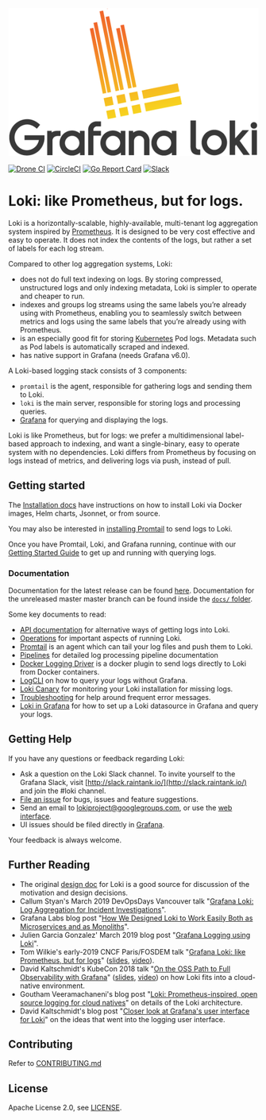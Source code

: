 <p align="center"><img src="docs/logo_and_name.png" alt="Loki Logo"></p>

<a href="https://cloud.drone.io/grafana/loki"><img src="https://cloud.drone.io/api/badges/grafana/loki/status.svg" alt="Drone CI" /></a>
<a href="https://circleci.com/gh/grafana/loki/tree/master"><img src="https://circleci.com/gh/grafana/loki.svg?style=shield&circle-token=618193e5787b2951c1ea3352ad5f254f4f52313d" alt="CircleCI" /></a>
<a href="https://goreportcard.com/report/github.com/grafana/loki"><img src="https://goreportcard.com/badge/github.com/grafana/loki" alt="Go Report Card" /></a>
<a href="http://slack.raintank.io/"><img src="https://img.shields.io/badge/join%20slack-%23loki-brightgreen.svg" alt="Slack" /></a>

# Loki: like Prometheus, but for logs.

Loki is a horizontally-scalable, highly-available, multi-tenant log aggregation system inspired by [Prometheus](https://prometheus.io/).
It is designed to be very cost effective and easy to operate.
It does not index the contents of the logs, but rather a set of labels for each log stream.

Compared to other log aggregation systems, Loki:

- does not do full text indexing on logs. By storing compressed, unstructured logs and only indexing metadata, Loki is simpler to operate and cheaper to run.
- indexes and groups log streams using the same labels you’re already using with Prometheus, enabling you to seamlessly switch between metrics and logs using the same labels that you’re already using with Prometheus.
- is an especially good fit for storing [Kubernetes](https://kubernetes.io/) Pod logs. Metadata such as Pod labels is automatically scraped and indexed.
- has native support in Grafana (needs Grafana v6.0).

A Loki-based logging stack consists of 3 components:

- `promtail` is the agent, responsible for gathering logs and sending them to Loki.
- `loki` is the main server, responsible for storing logs and processing queries.
- [Grafana](https://github.com/grafana/grafana) for querying and displaying the logs.

Loki is like Prometheus, but for logs: we prefer a multidimensional label-based approach to indexing, and want a single-binary, easy to operate system with no dependencies.
Loki differs from Prometheus by focusing on logs instead of metrics, and delivering logs via push, instead of pull.

## Getting started

The [Installation docs](https://github.com/grafana/loki/tree/v1.2.0/docs/installation/README.md) have instructions on how
to install Loki via Docker images, Helm charts, Jsonnet, or from source.

You may also be interested in [installing
Promtail](https://github.com/grafana/loki/tree/v1.2.0/docs/clients/promtail/installation.md) to send logs to Loki.

Once you have Promtail, Loki, and Grafana running, continue with our [Getting
Started Guide](https://github.com/grafana/loki/tree/v1.2.0/docs/getting-started/README.md) to get up and running with
querying logs.

### Documentation

Documentation for the latest release can be found
[here](https://github.com/grafana/loki/tree/v1.2.0/docs/README.md). Documentation for
the unreleased master master branch can be found inside the
[`docs/` folder](https://github.com/grafana/loki/tree/v1.2.0/docs/READREADME.md).


Some key documents to read:

- [API documentation](https://github.com/grafana/loki/tree/v1.2.0/docs/api.md) for alternative ways of getting logs into Loki.
- [Operations](https://github.com/grafana/loki/tree/v1.2.0/docs/operations) for important aspects of running Loki.
- [Promtail](https://github.com/grafana/loki/tree/v1.2.0/docs/clients/promtail) is an agent which can tail your log files and push them to Loki.
- [Pipelines](https://github.com/grafana/loki/tree/v1.2.0/docs/clients/promtail/pipelines.md) for detailed log processing pipeline documentation
- [Docker Logging Driver](https://github.com/grafana/loki/tree/v1.2.0/docs/clients/docker-driver) is a docker plugin to send logs directly to Loki from Docker containers.
- [LogCLI](https://github.com/grafana/loki/tree/v1.2.0/docs/getting-started/logcli.md) on how to query your logs without Grafana.
- [Loki Canary](https://github.com/grafana/loki/tree/v1.2.0/docs/operations/loki-canary.md) for monitoring your Loki installation for missing logs.
- [Troubleshooting](https://github.com/grafana/loki/tree/v1.2.0/docs/getting-started/troubleshooting.md) for help around frequent error messages.
- [Loki in Grafana](https://github.com/grafana/loki/tree/v1.2.0/docs/getting-started/grafana.md) for how to set up a Loki datasource in Grafana and query your logs.

## Getting Help

If you have any questions or feedback regarding Loki:

- Ask a question on the Loki Slack channel. To invite yourself to the Grafana Slack, visit [http://slack.raintank.io/](http://slack.raintank.io/) and join the #loki channel.
- [File an issue](https://github.com/grafana/loki/issues/new) for bugs, issues and feature suggestions.
- Send an email to [lokiproject@googlegroups.com](mailto:lokiproject@googlegroups.com), or use the [web interface](https://groups.google.com/forum/#!forum/lokiproject).
- UI issues should be filed directly in [Grafana](https://github.com/grafana/grafana/issues/new).

Your feedback is always welcome.

## Further Reading

- The original [design doc](https://docs.google.com/document/d/11tjK_lvp1-SVsFZjgOTr1vV3-q6vBAsZYIQ5ZeYBkyM/view) for Loki is a good source for discussion of the motivation and design decisions.
- Callum Styan's March 2019 DevOpsDays Vancouver talk "[Grafana Loki: Log Aggregation for Incident Investigations][devopsdays19-talk]".
- Grafana Labs blog post "[How We Designed Loki to Work Easily Both as Microservices and as Monoliths][architecture-blog]".
- Julien Garcia Gonzalez' March 2019 blog post "[Grafana Logging using Loki][giant-swarm-blog]".
- Tom Wilkie's early-2019 CNCF Paris/FOSDEM talk "[Grafana Loki: like Prometheus, but for logs][fosdem19-talk]" ([slides][fosdem19-slides], [video][fosdem19-video]).
- David Kaltschmidt's KubeCon 2018 talk "[On the OSS Path to Full Observability with Grafana][kccna18-event]" ([slides][kccna18-slides], [video][kccna18-video]) on how Loki fits into a cloud-native environment.
- Goutham Veeramachaneni's blog post "[Loki: Prometheus-inspired, open source logging for cloud natives](https://grafana.com/blog/2018/12/12/loki-prometheus-inspired-open-source-logging-for-cloud-natives/)" on details of the Loki architecture.
- David Kaltschmidt's blog post "[Closer look at Grafana's user interface for Loki](https://grafana.com/blog/2019/01/02/closer-look-at-grafanas-user-interface-for-loki/)" on the ideas that went into the logging user interface.

[devopsdays19-talk]: https://grafana.com/blog/2019/05/06/how-loki-correlates-metrics-and-logs-and-saves-you-money/
[architecture-blog]: https://grafana.com/blog/2019/04/15/how-we-designed-loki-to-work-easily-both-as-microservices-and-as-monoliths/
[giant-swarm-blog]: https://blog.giantswarm.io/grafana-logging-using-loki
[fosdem19-talk]: https://fosdem.org/2019/schedule/event/loki_prometheus_for_logs/
[fosdem19-slides]: https://speakerdeck.com/grafana/grafana-loki-like-prometheus-but-for-logs
[fosdem19-video]: https://mirror.as35701.net/video.fosdem.org/2019/UB2.252A/loki_prometheus_for_logs.mp4
[kccna18-event]: https://kccna18.sched.com/event/GrXC/on-the-oss-path-to-full-observability-with-grafana-david-kaltschmidt-grafana-labs
[kccna18-slides]: https://speakerdeck.com/davkal/on-the-path-to-full-observability-with-oss-and-launch-of-loki
[kccna18-video]: https://www.youtube.com/watch?v=U7C5SpRtK74&list=PLj6h78yzYM2PZf9eA7bhWnIh_mK1vyOfU&index=346

## Contributing

Refer to [CONTRIBUTING.md](CONTRIBUTING.md)

## License

Apache License 2.0, see [LICENSE](LICENSE).
